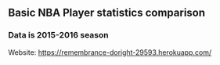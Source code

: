 ## Basic NBA Player statistics comparison
### Data is 2015-2016 season
Website: https://remembrance-doright-29593.herokuapp.com/
